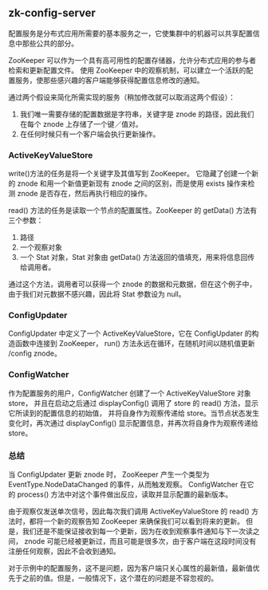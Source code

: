 ## zk-config-server

配置服务是分布式应用所需要的基本服务之一，它使集群中的机器可以共享配置信息中那些公共的部分。

ZooKeeper 可以作为一个具有高可用性的配置存储器，允许分布式应用的参与者检索和更新配置文件。
使用 ZooKeeper 中的观察机制，可以建立一个活跃的配置服务，使那些感兴趣的客户端能够获得配置信息修改的通知。

通过两个假设来简化所需实现的服务（稍加修改就可以取消这两个假设）：
1. 我们唯一需要存储的配置数据是字符串，关键字是 znode 的路径，因此我们在每个 znode 上存储了一个键／值对。
2. 在任何时候只有一个客户端会执行更新操作。

### ActiveKeyValueStore

write()方法的任务是将一个关键字及其值写到 ZooKeeper。
它隐藏了创建一个新的 znode 和用一个新值更新现有 znode 之间的区别，而是使用 exists 操作来检测 znode 是否存在，然后再执行相应的操作。

read() 方法的任务是读取一个节点的配置属性。ZooKeeper 的 getData() 方法有三个参数：
1. 路径
2. 一个观察对象
3. 一个 Stat 对象，Stat 对象由 getData() 方法返回的值填充，用来将信息回传给调用者。

通过这个方法，调用者可以获得一个 znode 的数据和元数据，但在这个例子中，由于我们对元数据不感兴趣，因此将 Stat 参数设为 null。

### ConfigUpdater

ConfigUpdater 中定义了一个 ActiveKeyValueStore，它在 ConfigUpdater 的构造函数中连接到 ZooKeeper，
run() 方法永远在循环，在随机时间以随机值更新 /config znode。

### ConfigWatcher

作为配置服务的用户，ConfigWatcher 创建了一个 ActiveKeyValueStore 对象 store，
并且在启动之后通过 displayConfig() 调用了 store 的 read() 方法，显示它所读到的配置信息的初始值，
并将自身作为观察传递给 store。当节点状态发生变化时，再次通过 displayConfig() 显示配置信息，并再次将自身作为观察传递给 store。

### 总结

当 ConfigUpdater 更新 znode 时， ZooKeeper 产生一个类型为 EventType.NodeDataChanged 的事件，从而触发观察。
ConfigWatcher 在它的 process() 方法中对这个事件做出反应，读取并显示配置的最新版本。

由于观察仅发送单次信号，因此每次我们调用 ActiveKeyValueStore 的 read() 方法时，都将一个新的观察告知 ZooKeeper 来确保我们可以看到将来的更新。
但是，我们还是不能保证接收到每一个更新，因为在收到观察事件通知与下一次读之间， znode 可能已经被更新过，而且可能是很多次，由于客户端在这段时间没有注册任何观察，因此不会收到通知。

对于示例中的配置服务，这不是问题，因为客户端只关心属性的最新值，最新值优先于之前的值。但是，一般情况下，这个潜在的问题是不容忽视的。